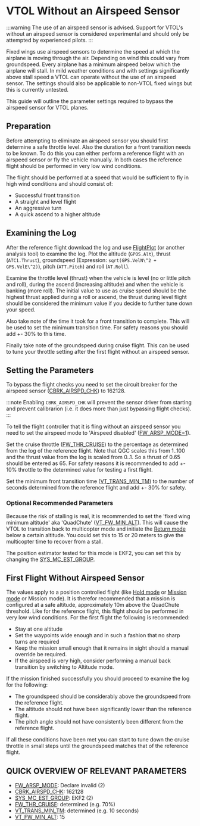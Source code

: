 # VTOL Without an Airspeed Sensor

:::warning
The use of an airspeed sensor is advised.
Support for VTOL's without an airspeed sensor is considered experimental and should only be attempted by experienced pilots.
:::

Fixed wings use airspeed sensors to determine the speed at which the airplane is moving through the air.
Depending on wind this could vary from groundspeed. 
Every airplane has a minimum airspeed below which the airplane will stall. 
In mild weather conditions and with settings significantly above stall speed a VTOL can operate without the use of an airspeed sensor. 
The settings should also be applicable to non-VTOL fixed wings but this is currently untested.

This guide will outline the parameter settings required to bypass the airspeed sensor for VTOL planes.

## Preparation

Before attempting to eliminate an airspeed sensor you should first determine a safe throttle level. 
Also the duration for a front transition needs to be known.
To do this you can either perform a reference flight with an airspeed sensor or fly the vehicle manually. 
In both cases the reference flight should be performed in very low wind conditions.

The flight should be performed at a speed that would be sufficient to fly in high wind conditions and should consist of:

- Successful front transition
- A straight and level flight
- An aggressive turn
- A quick ascend to a higher altitude

## Examining the Log

After the reference flight download the log and use [FlightPlot](../log/flight_log_analysis.md#flightplot) (or another analysis tool) to examine the log.
Plot the altitude (`GPOS.Alt`), thrust (`ATC1.Thrust`), groundspeed (Expression: `sqrt(GPS.VelN\^2 + GPS.VelE\^2)`), pitch (`ATT.Pitch`) and roll (`AT.Roll`).

Examine the throttle level (thrust) when the vehicle is level (no or little pitch and roll), 
during the ascend (increasing altitude) and when the vehicle is banking (more roll). 
The initial value to use as cruise speed should be the highest thrust applied during a roll or ascend, 
the thrust during level flight should be considered the minimum value if you decide to further tune down your speed.

Also take note of the time it took for a front transition to complete.
This will be used to set the minimum transition time. For safety reasons you should add +- 30% to this time.

Finally take note of the groundspeed during cruise flight. 
This can be used to tune your throttle setting after the first flight without an airspeed sensor.

## Setting the Parameters

To bypass the flight checks you need to set the circuit breaker for the airspeed sensor ([CBRK_AIRSPD_CHK](../advanced_config/parameter_reference.md#CBRK_AIRSPD_CHK)) to 162128.

:::note
Enabling `CBRK_AIRSPD_CHK` will prevent the sensor driver from starting and prevent calibrarion (i.e. it does more than just bypassing flight checks).
:::

To tell the flight controller that it is fling without an airspeed sensor you need to set the airspeed mode to 'Airspeed disabled' ([FW_ARSP_MODE=1](../advanced_config/parameter_reference.md#FW_ARSP_MODE)).

Set the cruise throttle ([FW_THR_CRUISE](../advanced_config/parameter_reference.md#FW_THR_CRUISE)) to the percentage as determined from the log of the reference flight. 
Note that QGC scales this from 1..100 and the thrust value from the log is scaled from 0..1.
So a thrust of 0.65 should be entered as 65.
For safety reasons it is recommended to add +- 10% throttle to the determined value for testing a first flight.

Set the minimum front transition time ([VT_TRANS_MIN_TM](../advanced_config/parameter_reference.md#VT_TRANS_MIN_TM)) to the number of seconds determined from the reference flight and add +- 30% for safety.

### Optional Recommended Parameters

Because the risk of stalling is real, it is recommended to set the 'fixed wing minimum altitude' aka 'QuadChute' ([VT_FW_MIN_ALT](../advanced_config/parameter_reference.md#VT_FW_MIN_ALT)). 
This will cause the VTOL to transition back to multicopter mode and initiate the [Return mode](../flight_modes/return.md) below a certain altitude. 
You could set this to 15 or 20 meters to give the multicopter time to recover from a stall.

The position estimator tested for this mode is EKF2, you can set this by changing the [SYS_MC_EST_GROUP](../advanced_config/parameter_reference.md#SYS_MC_EST_GROUP).

## First Flight Without Airspeed Sensor

The values apply to a position controlled flight (like [Hold mode](../flight_modes/hold.md) or [Mission mode](../flight_modes/mission.md) or Mission mode). 
It is therefor recommended that a mission is configured at a safe altitude, approximately 10m above the QuadChute threshold. 
Like for the reference flight, this flight should be performed in very low wind conditions. 
For the first flight the following is recommended:

- Stay at one altitude
- Set the waypoints wide enough and in such a fashion that no sharp turns are required
- Keep the mission small enough that it remains in sight should a manual override be required.
- If the airspeed is very high, consider performing a manual back transition by switching to Altitude mode.

If the mission finished successfully you should proceed to examine the log for the following:

- The groundspeed should be considerably above the groundspeed from the reference flight.
- The altitude should not have been significantly lower than the reference flight.
- The pitch angle should not have consistently been different from the reference flight.

If all these conditions have been met you can start to tune down the cruise throttle in small steps until the groundspeed matches that of the reference flight.

## QUICK OVERVIEW OF RELEVANT PARAMETERS

- [FW_ARSP_MODE](../advanced_config/parameter_reference.md#FW_ARSP_MODE): Declare invalid (2)
- [CBRK_AIRSPD_CHK](../advanced_config/parameter_reference.md#CBRK_AIRSPD_CHK): 162128
- [SYS_MC_EST_GROUP](../advanced_config/parameter_reference.md#SYS_MC_EST_GROUP): EKF2 (2)
- [FW_THR_CRUISE](../advanced_config/parameter_reference.md#FW_THR_CRUISE): determined (e.g. 70%)
- [VT_TRANS_MIN_TM](../advanced_config/parameter_reference.md#VT_TRANS_MIN_TM): determined (e.g. 10 seconds)
- [VT_FW_MIN_ALT](../advanced_config/parameter_reference.md#VT_FW_MIN_ALT): 15
